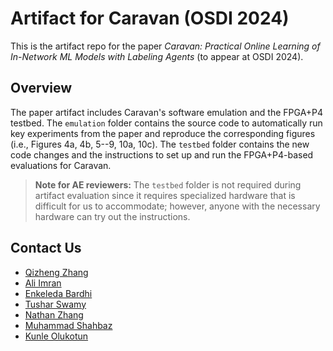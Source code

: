 # Artifact for Caravan (OSDI 2024)

This is the artifact repo for the paper _Caravan: Practical Online Learning of In-Network ML Models with Labeling Agents_ (to appear at OSDI 2024). 

## Overview

The paper artifact includes Caravan's software emulation and the FPGA+P4 testbed. The `emulation` folder contains the source code to automatically run key experiments from the paper and reproduce the corresponding figures (i.e., Figures 4a, 4b, 5--9, 10a, 10c). The `testbed` folder contains the new code changes and the instructions to set up and run the FPGA+P4-based evaluations for Caravan.

> **Note for AE reviewers:** The `testbed` folder is not required during artifact evaluation since it requires specialized hardware that is difficult for us to accommodate; however, anyone with the necessary hardware can try out the instructions.

## Contact Us

- [Qizheng Zhang](https://alex-q-z.github.io/)
- [Ali Imran](https://www.linkedin.com/in/ali-imran-936a30202/?originalSubdomain=pk)
- [Enkeleda Bardhi](https://bardhienkeleda.github.io/)
- [Tushar Swamy](https://www.linkedin.com/in/tushar-swamy-b4aa51b1/)
- [Nathan Zhang](https://www.linkedin.com/in/nzhang32/)
- [Muhammad Shahbaz](https://mshahbaz.gitlab.io/)
- [Kunle Olukotun](http://arsenalfc.stanford.edu/kunle/)

